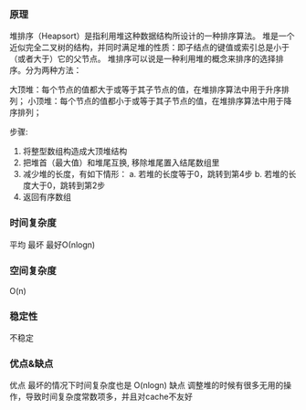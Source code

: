 ### 原理
堆排序（Heapsort）是指利用堆这种数据结构所设计的一种排序算法。
堆是一个近似完全二叉树的结构，并同时满足堆的性质：即子结点的键值或索引总是小于（或者大于）它的父节点。
堆排序可以说是一种利用堆的概念来排序的选择排序。分为两种方法：

大顶堆：每个节点的值都大于或等于其子节点的值，在堆排序算法中用于升序排列；
小顶堆：每个节点的值都小于或等于其子节点的值，在堆排序算法中用于降序排列；

步骤:
1. 将整型数组构造成大顶堆结构
2. 把堆首（最大值）和堆尾互换, 移除堆尾置入结尾数组里
3. 减少堆的长度，有如下情形：
    a. 若堆的长度等于0，跳转到第4步
    b. 若堆的长度大于0，跳转到第2步
4. 返回有序数组

### 时间复杂度
 平均 最坏 最好Ο(nlogn)
 
### 空间复杂度
O(n)

### 稳定性
不稳定

### 优点&缺点
优点 最坏的情况下时间复杂度也是 O(nlogn)
缺点 调整堆的时候有很多无用的操作，导致时间复杂度常数项多，并且对cache不友好